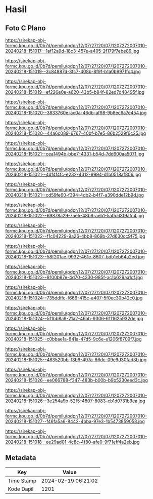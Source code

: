 # Hasil

## Foto C Plano

https://sirekap-obj-formc.kpu.go.id/0b7d/pemilu/pdpr/12/07/27/20/07/1207272007010-20240218-151017--1af12a9d-18c3-457e-a405-2f179f7ebe89.jpg

https://sirekap-obj-formc.kpu.go.id/0b7d/pemilu/pdpr/12/07/27/20/07/1207272007010-20240218-151019--3c84887d-3fc7-408b-8f9f-b1a0b9971fc4.jpg

https://sirekap-obj-formc.kpu.go.id/0b7d/pemilu/pdpr/12/07/27/20/07/1207272007010-20240218-151019--ef226e0e-a620-43b5-b84f-82ed7d48495f.jpg

https://sirekap-obj-formc.kpu.go.id/0b7d/pemilu/pdpr/12/07/27/20/07/1207272007010-20240218-151020--3833760e-ac0a-46db-af98-9b8ec6a7e454.jpg

https://sirekap-obj-formc.kpu.go.id/0b7d/pemilu/pdpr/12/07/27/20/07/1207272007010-20240218-151020--44a6c089-6767-40bf-b7e5-86b2529f6c25.jpg

https://sirekap-obj-formc.kpu.go.id/0b7d/pemilu/pdpr/12/07/27/20/07/1207272007010-20240218-151021--cea1494b-bbe7-4331-b54d-7dd600aa5071.jpg

https://sirekap-obj-formc.kpu.go.id/0b7d/pemilu/pdpr/12/07/27/20/07/1207272007010-20240218-151021--4df4f4fc-e232-4312-9994-d1b0518af806.jpg

https://sirekap-obj-formc.kpu.go.id/0b7d/pemilu/pdpr/12/07/27/20/07/1207272007010-20240218-151021--cd59fe60-f394-4db2-b4f7-a390dde12b9d.jpg

https://sirekap-obj-formc.kpu.go.id/0b7d/pemilu/pdpr/12/07/27/20/07/1207272007010-20240218-151022--69878a29-75e5-48b8-aeb1-5a0c63f9afc4.jpg

https://sirekap-obj-formc.kpu.go.id/0b7d/pemilu/pdpr/12/07/27/20/07/1207272007010-20240218-151022--f1c04229-9a26-4bb8-869b-27d630cc9f75.jpg

https://sirekap-obj-formc.kpu.go.id/0b7d/pemilu/pdpr/12/07/27/20/07/1207272007010-20240218-151023--58f201ae-9932-461e-8607-bdb1eb64a2ed.jpg

https://sirekap-obj-formc.kpu.go.id/0b7d/pemilu/pdpr/12/07/27/20/07/1207272007010-20240218-151023--8100b87e-4d70-4330-985f-ac1b629aa1df.jpg

https://sirekap-obj-formc.kpu.go.id/0b7d/pemilu/pdpr/12/07/27/20/07/1207272007010-20240218-151024--735ddffc-f666-415c-a407-5f0ec30b42c0.jpg

https://sirekap-obj-formc.kpu.go.id/0b7d/pemilu/pdpr/12/07/27/20/07/1207272007010-20240218-151024--511bb8a9-21a2-46ab-9306-6111625932de.jpg

https://sirekap-obj-formc.kpu.go.id/0b7d/pemilu/pdpr/12/07/27/20/07/1207272007010-20240218-151025--c0bbae1a-841a-47d5-9c6e-e1206f8709f7.jpg

https://sirekap-obj-formc.kpu.go.id/0b7d/pemilu/pdpr/12/07/27/20/07/1207272007010-20240218-151025--483520bb-f3b9-497a-86dc-09e9d30fad3b.jpg

https://sirekap-obj-formc.kpu.go.id/0b7d/pemilu/pdpr/12/07/27/20/07/1207272007010-20240218-151026--ee066788-f347-483b-b00b-b9b5230eed3c.jpg

https://sirekap-obj-formc.kpu.go.id/0b7d/pemilu/pdpr/12/07/27/20/07/1207272007010-20240218-151026--3e254a9b-52f5-4807-8083-cb1d0731b9ea.jpg

https://sirekap-obj-formc.kpu.go.id/0b7d/pemilu/pdpr/12/07/27/20/07/1207272007010-20240218-151027--f46fa5a6-8442-4bba-97e3-1b5473859058.jpg

https://sirekap-obj-formc.kpu.go.id/0b7d/pemilu/pdpr/12/07/27/20/07/1207272007010-20240218-151018--ee29ad01-4c8c-4f80-afe0-9f71eff4a2eb.jpg


## Metadata

| Key        | Value               |
| ---------- | ------------------- |
| Time Stamp | 2024-02-19 06:21:02 |
| Kode Dapil | 1201                |



